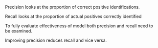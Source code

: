 Precision looks at the proportion of correct positive identifications.

Recall looks at the proportion of actual positives correctly identified

To fully evaluate effectiveness of model both precision and recall need to be examined.

Improving precision reduces recall and vice versa.